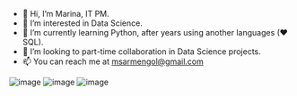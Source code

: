 - 👋 Hi, I’m Marina, IT PM.
- 👀 I’m interested in Data Science.
- 🌱 I’m currently learning Python, after years using another languages (❤SQL).
- 💞️ I’m looking to part-time collaboration in Data Science projects.
- 📫 You can reach me at msarmengol@gmail.com

<!---
msarmengol-DS/msarmengol-DS is a ✨ special ✨ repository because its `README.md` (this file) appears on your GitHub profile.
You can click the Preview link to take a look at your changes.
--->
![image](https://github.com/msarmengol-DS/msarmengol-DS/assets/153068339/3743340c-187f-493a-b92b-66c526c2ff19)
![image](https://github.com/msarmengol-DS/msarmengol-DS/assets/153068339/86d04151-b919-467e-bb7f-d589f597f71c)
![image](https://github.com/msarmengol-DS/msarmengol-DS/assets/153068339/6d8a1865-248d-4a0b-88a2-e7e2e8c3b9bc)


